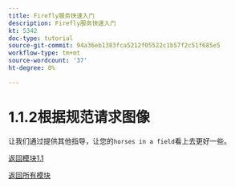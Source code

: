 ```yaml
---
title: Firefly服务快速入门
description: Firefly服务快速入门
kt: 5342
doc-type: tutorial
source-git-commit: 94a36eb1383fca5212f05522c1b57f2c51f685e5
workflow-type: tm+mt
source-wordcount: '37'
ht-degree: 0%

---
```


# 1.1.2根据规范请求图像

让我们通过提供其他指导，让您的`horses in a field`看上去更好一些。

[返回模块1.1](./firefly-services.md)

[返回所有模块](./../../../overview.md)
